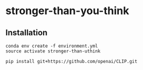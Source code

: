 # stronger-than-you-think


## Installation

```
conda env create -f environment.yml
source activate stronger-than-uthink
```

```
pip install git+https://github.com/openai/CLIP.git
```
